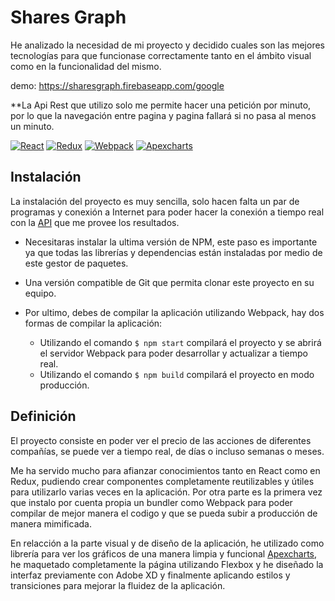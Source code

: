 # Shares Graph

He analizado la necesidad de mi proyecto y decidido cuales son las mejores tecnologías para que funcionase correctamente tanto en el ámbito visual como en la funcionalidad del mismo.

demo: https://sharesgraph.firebaseapp.com/google

**La Api Rest que utilizo solo me permite hacer una petición por minuto, por lo que la navegación entre pagina y pagina fallará si no pasa al menos un minuto.

[![React](https://img.shields.io/badge/React-16.9.0-blue "React")](https://img.shields.io/badge/React-16.9.0-blue "React")
[![Redux](https://img.shields.io/badge/Redux%20-4.0.4-yellowgreen  "Redux")](https://img.shields.io/badge/Redux%20-4.0.4-yellowgreen  "Redux")
[![Webpack](https://img.shields.io/badge/Webpack-4.40.2-green "Webpack")](https://img.shields.io/badge/Webpack-4.40.2-green "Webpack")
[![Apexcharts](https://img.shields.io/badge/Apexcharts-3.8.6-orange "Apexcharts")](https://img.shields.io/badge/Apexcharts-3.8.6-orange "Apexcharts")


Instalación
-------------

La instalación del proyecto es muy sencilla, solo hacen falta un par de programas y conexión a Internet para poder hacer la conexión a tiempo real con la [API](https://www.alphavantage.co/) que me provee los resultados.

* Necesitaras instalar la ultima versión de NPM, este paso es importante ya que todas las librerías y dependencias están instaladas por medio de este gestor de paquetes.

* Una versión compatible de Git que permita clonar este proyecto en su equipo.

* Por ultimo, debes de compilar la aplicación utilizando Webpack, hay dos formas de compilar la aplicación:
    * Utilizando el comando `$ npm start` compilará el proyecto y se abrirá el servidor Webpack para poder desarrollar y actualizar a tiempo real.
    * Utilizando el comando `$ npm build` compilará el proyecto en modo producción.
    
Definición
-------------

El proyecto consiste en poder ver el precio de las acciones de diferentes compañías, se puede ver a tiempo real, de días o incluso semanas o meses.

Me ha servido mucho para afianzar conocimientos tanto en React como en Redux, pudiendo crear componentes completamente reutilizables y útiles para utilizarlo varias veces en la aplicación. Por otra parte es la primera vez que instalo por cuenta propia un bundler como Webpack para poder compilar de mejor manera el codigo y que se pueda subir a producción de manera mimificada.

En relacción a la parte visual y de diseño de la aplicación, he utilizado como librería para ver los gráficos de una manera limpia y funcional [Apexcharts](https://apexcharts.com/), he maquetado completamente la página utilizando Flexbox y he diseñado la interfaz previamente con Adobe XD y finalmente aplicando estilos y transiciones para mejorar la fluidez de la aplicación.
